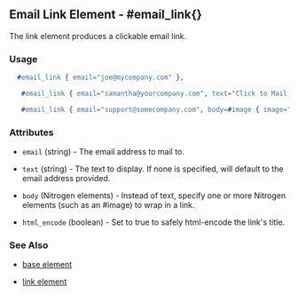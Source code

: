 

## Email Link Element - #email_link{}

  The link element produces a clickable email link.

### Usage

```erlang
  #email_link { email="joe@mycompany.com" },

```

```erlang
   #email_link { email="samantha@yourcompany.com", text="Click to Mail me" }

```

```erlang
   #email_link { email="support@somecompany.com", body=#image { image="path/to/email_support.gif" } }

```

### Attributes

   * `email` (string) - The email address to mail to.

   * `text` (string) - The text to display.  If none is specified, will default to the email address provided.

   * `body` (Nitrogen elements) - Instead of text, specify one or more Nitrogen elements (such as an #image) to wrap in a link.

   * `html_encode` (boolean) - Set to true to safely html-encode the link's title.

### See Also

 *  [base element](./element_base.md)

 *  [link element](./link.md)

 
